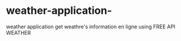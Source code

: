# weather-application-
weather application get weathre's information en ligne using FREE API WEATHER 
